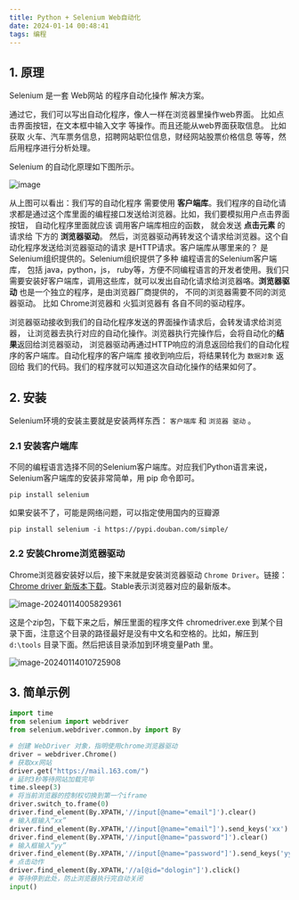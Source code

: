```yaml
---
title: Python + Selenium Web自动化
date: 2024-01-14 00:48:41
tags: 编程
---
```


## 1. 原理

Selenium 是一套 Web网站 的程序自动化操作 解决方案。

通过它，我们可以写出自动化程序，像人一样在浏览器里操作web界面。 比如点击界面按钮，在文本框中输入文字 等操作。而且还能从web界面获取信息。 比如获取 火车、汽车票务信息，招聘网站职位信息，财经网站股票价格信息 等等，然后用程序进行分析处理。

Selenium 的自动化原理如下图所示。

![image](https://cdn.jsdelivr.net/gh/helloliyilin/picgoimg//img/tut_20240113094425_19.png)

从上图可以看出：我们写的自动化程序 需要使用 **客户端库**。我们程序的自动化请求都是通过这个库里面的编程接口发送给浏览器。比如，我们要模拟用户点击界面按钮， 自动化程序里面就应该 调用客户端库相应的函数， 就会发送 **点击元素** 的请求给 下方的 **浏览器驱动**。 然后，浏览器驱动再转发这个请求给浏览器。这个自动化程序发送给浏览器驱动的请求 是HTTP请求。客户端库从哪里来的？ 是Selenium组织提供的。Selenium组织提供了多种 编程语言的Selenium客户端库， 包括 java，python，js， ruby等，方便不同编程语言的开发者使用。我们只需要安装好客户端库，调用这些库，就可以发出自动化请求给浏览器咯。**浏览器驱动** 也是一个独立的程序，是由浏览器厂商提供的， 不同的浏览器需要不同的浏览器驱动。 比如 Chrome浏览器和 火狐浏览器有 各自不同的驱动程序。

浏览器驱动接收到我们的自动化程序发送的界面操作请求后，会转发请求给浏览器， 让浏览器去执行对应的自动化操作。浏览器执行完操作后，会将自动化的**结果**返回给浏览器驱动， 浏览器驱动再通过HTTP响应的消息返回给我们的自动化程序的客户端库。自动化程序的客户端库 接收到响应后，将结果转化为 `数据对象` 返回给 我们的代码。我们的程序就可以知道这次自动化操作的结果如何了。

## 2. 安装

Selenium环境的安装主要就是安装两样东西： `客户端库` 和 `浏览器 驱动` 。

### 2.1 安装客户端库

不同的编程语言选择不同的Selenium客户端库。对应我们Python语言来说，Selenium客户端库的安装非常简单，用 pip 命令即可。

```
pip install selenium
```

如果安装不了，可能是网络问题，可以指定使用国内的豆瓣源

```
pip install selenium -i https://pypi.douban.com/simple/
```

### 2.2 安装Chrome浏览器驱动

Chrome浏览器安装好以后，接下来就是安装浏览器驱动 `Chrome Driver`。链接：[Chrome driver 新版本下载](https://googlechromelabs.github.io/chrome-for-testing/)。Stable表示浏览器对应的最新版本。

![image-20240114005829361](https://cdn.jsdelivr.net/gh/helloliyilin/picgoimg//img/image-20240114005829361.png)

这是个zip包，下载下来之后，解压里面的程序文件 chromedriver.exe 到某个目录下面，注意这个目录的路径最好是没有中文名和空格的。比如，解压到 `d:\tools` 目录下面。然后把该目录添加到环境变量Path 里。

![image-20240114010725908](https://cdn.jsdelivr.net/gh/helloliyilin/picgoimg//img/image-20240114010725908.png)

## 3. 简单示例

```python
import time
from selenium import webdriver
from selenium.webdriver.common.by import By

# 创建 WebDriver 对象，指明使用chrome浏览器驱动
driver = webdriver.Chrome()		
# 获取xx网站
driver.get("https://mail.163.com/")		
# 延时3秒等待网站加载完毕
time.sleep(3)							
# 将当前浏览器的控制权切换到第一个iframe 
driver.switch_to.frame(0)   			
driver.find_element(By.XPATH,'//input[@name="email"]').clear() 
# 输入框输入“xx”
driver.find_element(By.XPATH,'//input[@name="email"]').send_keys('xx')	
driver.find_element(By.XPATH,'//input[@name="password"]').clear()
# 输入框输入“yy”
driver.find_element(By.XPATH,'//input[@name="password"]').send_keys('yy')
# 点击动作
driver.find_element(By.XPATH,'//a[@id="dologin"]').click()	
# 等待停到此处，防止浏览器执行完自动关闭
input()
```

